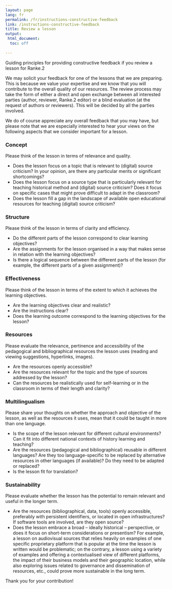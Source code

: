 ```yaml
---
layout: page
lang: fr
permalink: /fr/instructions-constructive-feedback
link: /instructions-constructive-feedback 
title: Review a lesson
output: 
 html_document:
  toc: off
 
---
```

Guiding principles for providing constructive feedback if you review a lesson for Ranke.2  

<!-- more -->

We may solicit your feedback for one of the lessons that we are preparing. This is because we value your expertise and we know that you will contribute to the overall quality of our resources. The review process may take the form of either a direct and open exchange between all interested parties (author, reviewer, Ranke.2 editor) or a blind evaluation (at the request of authors or reviewers). This will be decided by all the parties involved.      

We do of course appreciate any overall feedback that you may have, but please note that we are especially interested to hear your views on the following aspects that we consider important for a lesson. 

### Concept 
Please think of the lesson in terms of relevance and quality. 
* Does the lesson focus on a topic that is relevant to (digital) source criticism? In your opinion, are there any particular merits or significant shortcomings? 
* Does the lesson focus on a source type that is particularly relevant for teaching historical method and (digital) source criticism? Does it focus on specific cases that might prove difficult to adapt in the classroom?     
* Does the lesson fill a gap in the landscape of available open educational resources for teaching (digital) source criticism?

### Structure 
Please think of the lesson in terms of clarity and efficiency. 
* Do the different parts of the lesson correspond to clear learning objectives? 
* Are the assignments for the lesson organised in a way that makes sense in relation with the learning objectives?
* Is there a logical sequence between the different parts of the lesson (for example, the different parts of a given assignment)? 

### Effectiveness
Please think of the lesson in terms of the extent to which it achieves the learning objectives.  
* Are the learning objectives clear and realistic?
* Are the instructions clear? 
* Does the learning outcome correspond to the learning objectives for the lesson? 

### Resources 
Please evaluate the relevance, pertinence and accessibility of the pedagogical and bibliographical resources the lesson uses (reading and viewing suggestions, hyperlinks, images). 
* Are the resources openly accessible? 
* Are the resources relevant for the topic and the type of sources addressed by the lesson? 
* Can the resources be realistically used for self-learning or in the classroom in terms of their length and clarity? 

### Multilingualism
Please share your thoughts on whether the approach and objective of the lesson, as well as the resources it uses, mean that it could be taught in more than one language.    
* Is the scope of the lesson relevant for different cultural environments? Can it fit into different national contexts of history learning and teaching?  
* Are the resources (pedagogical and bibliographical) reusable in different languages? Are they too language-specific to be replaced by alternative resources in other languages (if available)? Do they need to be adapted or replaced? 
* Is the lesson fit for translation? 

### Sustainability 
Please evaluate whether the lesson has the potential to remain relevant and useful in the longer term. 
* Are the resources (bibliographical, data, tools) openly accessible, preferably with persistent identifiers, or located in open infrastructures? If software tools are involved, are they open source? 
* Does the lesson embrace a broad – ideally historical – perspective, or does it focus on short-term considerations or presentism? For example, a lesson on audiovisual sources that relies heavily on examples of one specific proprietary platform that is popular at the time the lesson is written would be problematic; on the contrary, a lesson using a variety of examples and offering a contextualised view of different platforms, the impact of their business models and their geographic location, while also exploring issues related to governance and dissemination of resources, etc., could prove more sustainable in the long term. 
    
Thank you for your contribution!  
